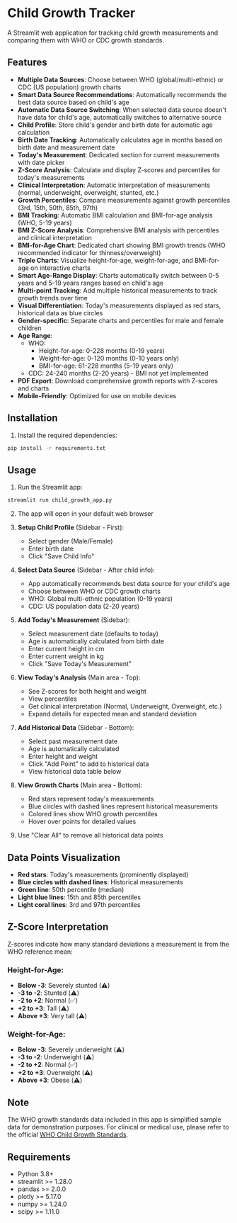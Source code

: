 # Child Growth Tracker

A Streamlit web application for tracking child growth measurements and comparing them with WHO or CDC growth standards.

## Features

- **Multiple Data Sources**: Choose between WHO (global/multi-ethnic) or CDC (US population) growth charts
- **Smart Data Source Recommendations**: Automatically recommends the best data source based on child's age
- **Automatic Data Source Switching**: When selected data source doesn't have data for child's age, automatically switches to alternative source
- **Child Profile**: Store child's gender and birth date for automatic age calculation
- **Birth Date Tracking**: Automatically calculates age in months based on birth date and measurement date
- **Today's Measurement**: Dedicated section for current measurements with date picker
- **Z-Score Analysis**: Calculate and display Z-scores and percentiles for today's measurements
- **Clinical Interpretation**: Automatic interpretation of measurements (normal, underweight, overweight, stunted, etc.)
- **Growth Percentiles**: Compare measurements against growth percentiles (3rd, 15th, 50th, 85th, 97th)
- **BMI Tracking**: Automatic BMI calculation and BMI-for-age analysis (WHO, 5-19 years)
- **BMI Z-Score Analysis**: Comprehensive BMI analysis with percentiles and clinical interpretation
- **BMI-for-Age Chart**: Dedicated chart showing BMI growth trends (WHO recommended indicator for thinness/overweight)
- **Triple Charts**: Visualize height-for-age, weight-for-age, and BMI-for-age on interactive charts
- **Smart Age-Range Display**: Charts automatically switch between 0-5 years and 5-19 years ranges based on child's age
- **Multi-point Tracking**: Add multiple historical measurements to track growth trends over time
- **Visual Differentiation**: Today's measurements displayed as red stars, historical data as blue circles
- **Gender-specific**: Separate charts and percentiles for male and female children
- **Age Range**:
  - WHO:
    - Height-for-age: 0-228 months (0-19 years)
    - Weight-for-age: 0-120 months (0-10 years only)
    - BMI-for-age: 61-228 months (5-19 years only)
  - CDC: 24-240 months (2-20 years) - BMI not yet implemented
- **PDF Export**: Download comprehensive growth reports with Z-scores and charts
- **Mobile-Friendly**: Optimized for use on mobile devices

## Installation

1. Install the required dependencies:
```bash
pip install -r requirements.txt
```

## Usage

1. Run the Streamlit app:
```bash
streamlit run child_growth_app.py
```

2. The app will open in your default web browser

3. **Setup Child Profile** (Sidebar - First):
   - Select gender (Male/Female)
   - Enter birth date
   - Click "Save Child Info"

4. **Select Data Source** (Sidebar - After child info):
   - App automatically recommends best data source for your child's age
   - Choose between WHO or CDC growth charts
   - WHO: Global multi-ethnic population (0-19 years)
   - CDC: US population data (2-20 years)

5. **Add Today's Measurement** (Sidebar):
   - Select measurement date (defaults to today)
   - Age is automatically calculated from birth date
   - Enter current height in cm
   - Enter current weight in kg
   - Click "Save Today's Measurement"

6. **View Today's Analysis** (Main area - Top):
   - See Z-scores for both height and weight
   - View percentiles
   - Get clinical interpretation (Normal, Underweight, Overweight, etc.)
   - Expand details for expected mean and standard deviation

7. **Add Historical Data** (Sidebar - Bottom):
   - Select past measurement date
   - Age is automatically calculated
   - Enter height and weight
   - Click "Add Point" to add to historical data
   - View historical data table below

7. **View Growth Charts** (Main area - Bottom):
   - Red stars represent today's measurements
   - Blue circles with dashed lines represent historical measurements
   - Colored lines show WHO growth percentiles
   - Hover over points for detailed values

8. Use "Clear All" to remove all historical data points

## Data Points Visualization

- **Red stars**: Today's measurements (prominently displayed)
- **Blue circles with dashed lines**: Historical measurements
- **Green line**: 50th percentile (median)
- **Light blue lines**: 15th and 85th percentiles
- **Light coral lines**: 3rd and 97th percentiles

## Z-Score Interpretation

Z-scores indicate how many standard deviations a measurement is from the WHO reference mean:

### Height-for-Age:
- **Below -3**: Severely stunted (⚠️)
- **-3 to -2**: Stunted (⚠️)
- **-2 to +2**: Normal (✅)
- **+2 to +3**: Tall (⚠️)
- **Above +3**: Very tall (⚠️)

### Weight-for-Age:
- **Below -3**: Severely underweight (⚠️)
- **-3 to -2**: Underweight (⚠️)
- **-2 to +2**: Normal (✅)
- **+2 to +3**: Overweight (⚠️)
- **Above +3**: Obese (⚠️)

## Note

The WHO growth standards data included in this app is simplified sample data for demonstration purposes. For clinical or medical use, please refer to the official [WHO Child Growth Standards](https://www.who.int/tools/child-growth-standards).

## Requirements

- Python 3.8+
- streamlit >= 1.28.0
- pandas >= 2.0.0
- plotly >= 5.17.0
- numpy >= 1.24.0
- scipy >= 1.11.0
